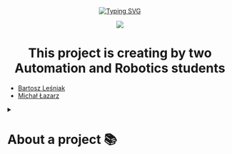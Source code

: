<p align="center">
  <a href="https://git.io/typing-svg"><img src="https://readme-typing-svg.demolab.com?font=Fira+Code&size=25&pause=600&color=F7F7F7&width=435&lines=iLock+-    +Inteligent+Door+Lock" alt="Typing SVG" /></a>
</p>
<p align="center">
  <img src="https://github.com/iLock-Inteligent-Door-Lock/iLock-Inteligent-Door-Lock/blob/main/obraz_2023-07-19_210359785.png">
</p>

<h1 align="center"> This project is creating by two Automation and Robotics students </h1>

 - [Bartosz Leśniak](https://github.com/BartoszLesniak333)
 - [Michał Łazarz](https://github.com/miq312)

<details> 
    <summary><h1>About a project 📚</h1></summary>
    <p align="left">
      
    </details>
<details> 
    <summary><h1>Photos 📷</h1></summary>
    <p align="left">
      
    </details>
<details> 
    <summary><h1>Technologies Used 🤖</h1></summary>
    <p align="left">
      
    </details>
<details> 
    <summary><h1>Status 📈</h1></summary>
    <p align="left">
      
    </details>
<details> 
    <summary><h1>Credits and Inspirations 🏅</h1></summary>
    <p align="left"> 
    </details>
<details> 
    <summary><h1>License 🎯</h1></summary>
    <p align="left">
      
    </details>
